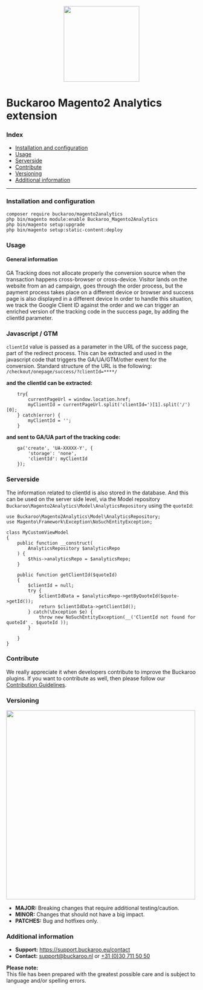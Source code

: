 <p align="center">
  <img src="https://www.buckaroo.nl/media/3478/magento2_googleanalytics_icon.png" width="200px" position="center">
</p>

# Buckaroo Magento2 Analytics extension

### Index
- [Installation and configuration](#installation-and-configuration)
- [Usage](#usage)
- [Serverside](#serverside)
- [Contribute](#contribute)
- [Versioning](#versioning)
- [Additional information](#additional-information)
---

### Installation and configuration
```
composer require buckaroo/magento2analytics
php bin/magento module:enable Buckaroo_Magento2Analytics
php bin/magento setup:upgrade
php bin/magento setup:static-content:deploy
```
### Usage
#### General information

GA Tracking does not allocate properly the conversion source when the transaction happens cross-browser or cross-device. Visitor lands on the website from an ad campaign, goes through the order process, but the payment process takes place on a different device or browser and success page is also displayed in a different device
In order to handle this situation, we track the Google Client ID against the order and we can trigger an enriched version of the tracking code in the success page, by adding the clientId parameter.

### Javascript / GTM

`clientId` value is passed as a parameter in the URL of the success page, part of the redirect process. This can be extracted and used in the javascript code that triggers the GA/UA/GTM/other event for the conversion.
Standard structure of the URL is the following:
`/checkout/onepage/success/?clientId=****/`

**and the clientId can be extracted:**
```
    try{
        currentPageUrl = window.location.href;
        myClientId = currentPageUrl.split('clientId=')[1].split('/')[0];
    } catch(error) {
        myClientId = '';
    }
```

**and sent to GA/UA part of the tracking code:**

```
    ga('create', 'UA-XXXXX-Y', {
        'storage': 'none',
        'clientId': myClientId
    });
```
### Serverside

The information related to clientId is also stored in the database. And this can be used on the server side level, via the Model repository `Buckaroo\Magento2Analytics\Model\AnalyticsRepository` using the `quoteId`:

```
use Buckaroo\Magento2Analytics\Model\AnalyticsRepository;
use Magento\Framework\Exception\NoSuchEntityException;

class MyCustomViewModel
{
    public function __construct(
        AnalyticsRepository $analyticsRepo
    ) {
        $this->analyticsRepo = $analyticsRepo;
    }

    public function getClientId($quoteId)
    {
        $clientId = null;
        try {
            $clientIdData = $analyticsRepo->getByQuoteId($quote->getId());
            return $clientIdData->getClientId();    
        } catch(\Exception $e) {
            throw new NoSuchEntityException(__('ClientId not found for quoteId' . $quoteId ));
        }
        
    }
}
```

### Contribute

We really appreciate it when developers contribute to improve the Buckaroo plugins.
If you want to contribute as well, then please follow our [Contribution Guidelines](CONTRIBUTING.md).

### Versioning 
<p align="left">
  <img src="https://www.buckaroo.nl/media/3480/magento_versioning.png" width="500px" position="center">
</p>

- **MAJOR:** Breaking changes that require additional testing/caution.
- **MINOR:** Changes that should not have a big impact.
- **PATCHES:** Bug and hotfixes only.


### Additional information
- **Support:** https://support.buckaroo.eu/contact
- **Contact:** [support@buckaroo.nl](mailto:support@buckaroo.nl) or [+31 (0)30 711 50 50](tel:+310307115050)

<b>Please note:</b><br>
This file has been prepared with the greatest possible care and is subject to language and/or spelling errors.
